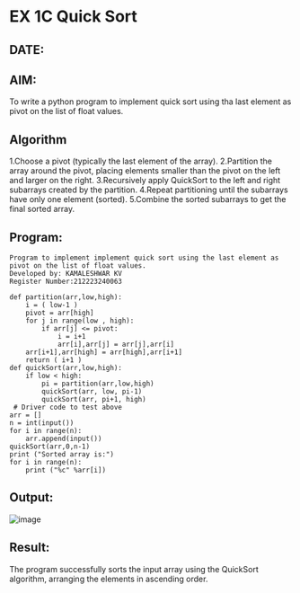 # EX 1C Quick Sort
## DATE:
## AIM:
To write a python program to implement quick sort using tha last element as pivot on the list of float values.

## Algorithm
1.Choose a pivot (typically the last element of the array).
2.Partition the array around the pivot, placing elements smaller than the pivot on the left and larger on the right.
3.Recursively apply QuickSort to the left and right subarrays created by the partition.
4.Repeat partitioning until the subarrays have only one element (sorted).
5.Combine the sorted subarrays to get the final sorted array.
## Program:
~~~
Program to implement implement quick sort using the last element as pivot on the list of float values.
Developed by: KAMALESHWAR KV
Register Number:212223240063

def partition(arr,low,high):
    i = ( low-1 )
    pivot = arr[high]
    for j in range(low , high):
        if arr[j] <= pivot:
            i = i+1
            arr[i],arr[j] = arr[j],arr[i]
    arr[i+1],arr[high] = arr[high],arr[i+1]
    return ( i+1 )
def quickSort(arr,low,high):
    if low < high:
        pi = partition(arr,low,high)
        quickSort(arr, low, pi-1)
        quickSort(arr, pi+1, high)
 # Driver code to test above 
arr = []
n = int(input())
for i in range(n):
    arr.append(input())
quickSort(arr,0,n-1)
print ("Sorted array is:")
for i in range(n):
    print ("%c" %arr[i])
~~~

## Output:
![image](https://github.com/user-attachments/assets/db56a68e-39c6-4d87-831a-75c2c4d8984c)

## Result:
The program successfully sorts the input array using the QuickSort algorithm, arranging the elements in ascending order.
